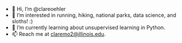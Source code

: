 - 👋 Hi, I’m @clareoehler
- 👀 I’m interested in running, hiking, national parks, data science, and sloths! :)
- 🌱 I’m currently learning about unsupervised learning in Python.
- 📫 Reach me at claremo2@illinois.edu.

<!---
clareoehler/clareoehler is a ✨ special ✨ repository because its `README.md` (this file) appears on your GitHub profile.
You can click the Preview link to take a look at your changes.
--->
